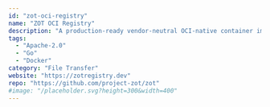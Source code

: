 ```yaml
---
id: "zot-oci-registry"
name: "ZOT OCI Registry"
description: "A production-ready vendor-neutral OCI-native container image registry."
tags:
  - "Apache-2.0"
  - "Go"
  - "Docker"
category: "File Transfer"
website: "https://zotregistry.dev"
repo: "https://github.com/project-zot/zot"
#image: "/placeholder.svg?height=300&width=400"
---
```


